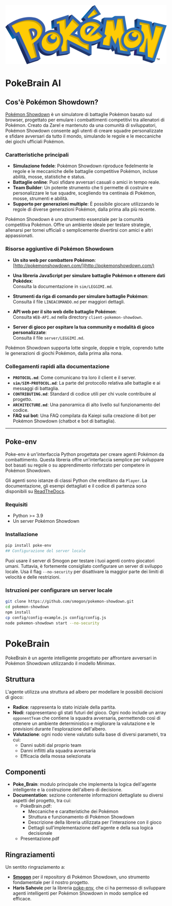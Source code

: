 ![alt text](logo.png)
# PokeBrain AI

## Cos'è Pokémon Showdown?

[Pokémon Showdown](https://pokemonshowdown.com/) è un simulatore di battaglie Pokémon basato sul browser, progettato per emulare i combattimenti competitivi tra allenatori di Pokémon. Creato da Zarel e mantenuto da una comunità di sviluppatori, Pokémon Showdown consente agli utenti di creare squadre personalizzate e sfidare avversari da tutto il mondo, simulando le regole e le meccaniche dei giochi ufficiali Pokémon.

### Caratteristiche principali

- **Simulazione fedele**: Pokémon Showdown riproduce fedelmente le regole e le meccaniche delle battaglie competitive Pokémon, incluse abilità, mosse, statistiche e status.
- **Battaglie online**: Puoi sfidare avversari casuali o amici in tempo reale.
- **Team Builder**: Un potente strumento che ti permette di costruire e personalizzare le tue squadre, scegliendo tra centinaia di Pokémon, mosse, strumenti e abilità.
- **Supporto per generazioni multiple**: È possibile giocare utilizzando le regole di diverse generazioni Pokémon, dalla prima alla più recente.

Pokémon Showdown è uno strumento essenziale per la comunità competitiva Pokémon. Offre un ambiente ideale per testare strategie, allenarsi per tornei ufficiali o semplicemente divertirsi con amici e altri appassionati.

### Risorse aggiuntive di Pokémon Showdown

- **Un sito web per combattere Pokémon**:  
  [http://pokemonshowdown.com/](http://pokemonshowdown.com/)
  
- **Una libreria JavaScript per simulare battaglie Pokémon e ottenere dati Pokédex**:  
  Consulta la documentazione in `sim/LEGGIMI.md`.

- **Strumenti da riga di comando per simulare battaglie Pokémon**:  
  Consulta il file `LINEACOMANDO.md` per maggiori dettagli.

- **API web per il sito web delle battaglie Pokémon**:  
  Consulta `WEB-API.md` nella directory `client-pokemon-showdown`.

- **Server di gioco per ospitare la tua community e modalità di gioco personalizzate**:  
  Consulta il file `server/LEGGIMI.md`.

Pokémon Showdown supporta lotte singole, doppie e triple, coprendo tutte le generazioni di giochi Pokémon, dalla prima alla nona.

### Collegamenti rapidi alla documentazione

- **`PROTOCOL.md`**: Come comunicano tra loro il client e il server.
- **`sim/SIM-PROTOCOL.md`**: La parte del protocollo relativa alle battaglie e ai messaggi di battaglia.
- **`CONTRIBUTING.md`**: Standard di codice utili per chi vuole contribuire al progetto.
- **`ARCHITECTURE.md`**: Una panoramica di alto livello sul funzionamento del codice.
- **FAQ sui bot**: Una FAQ compilata da Kaiepi sulla creazione di bot per Pokémon Showdown (chatbot e bot di battaglia).

---

## Poke-env

Poke-env è un'interfaccia Python progettata per creare agenti Pokémon da combattimento. Questa libreria offre un'interfaccia semplice per sviluppare bot basati su regole o su apprendimento rinforzato per competere in Pokémon Showdown.

Gli agenti sono istanze di classi Python che ereditano da `Player`. La documentazione, gli esempi dettagliati e il codice di partenza sono disponibili su [ReadTheDocs](https://poke-env.readthedocs.io/).

### Requisiti

- Python >= 3.9
- Un server Pokémon Showdown

### Installazione

```bash
pip install poke-env
## Configurazione del server locale
```

Puoi usare il server di Smogon per testare i tuoi agenti contro giocatori umani. Tuttavia, è fortemente consigliato configurare un server di sviluppo locale. Usa il flag `--no-security` per disattivare la maggior parte dei limiti di velocità e delle restrizioni.

### Istruzioni per configurare un server locale

```bash
git clone https://github.com/smogon/pokemon-showdown.git
cd pokemon-showdown
npm install
cp config/config-example.js config/config.js
node pokemon-showdown start --no-security
```
# PokeBrain

PokeBrain è un agente intelligente progettato per affrontare avversari in Pokémon Showdown utilizzando il modello Minimax.

## Struttura

L'agente utilizza una struttura ad albero per modellare le possibili decisioni di gioco:

- **Radice**: rappresenta lo stato iniziale della partita.
- **Nodi**: rappresentano gli stati futuri del gioco. Ogni nodo include un array `opponentTeam` che contiene la squadra avversaria, permettendo così di ottenere un ambiente deterministico e migliorare la valutazione e le previsioni durante l'esplorazione dell'albero.
- **Valutazione**: ogni nodo viene valutato sulla base di diversi parametri, tra cui:
  - Danni subiti dal proprio team
  - Danni inflitti alla squadra avversaria
  - Efficacia della mossa selezionata

## Componenti

- **Poke_Brain**: modulo principale che implementa la logica dell'agente intelligente e la costruzione dell'albero di decisione.
- **Documentation**: sezione contenente informazioni dettagliate su diversi aspetti del progetto, tra cui:
  - PokeBrain.pdf:
    - Meccaniche e caratteristiche dei Pokémon
    - Struttura e funzionamento di Pokémon Showdown
    - Descrizione della libreria utilizzata per l'interazione con il gioco
    - Dettagli sull'implementazione dell'agente e della sua logica decisionale
  - Presentazione.pdf

## Ringraziamenti

Un sentito ringraziamento a:  

- **[Smogon](https://github.com/smogon)** per il repository di Pokémon Showdown, uno strumento fondamentale per il nostro progetto.  
- **Haris Sahovic** per la libreria [poke-env](https://github.com/hsahovic/poke-env), che ci ha permesso di sviluppare agenti intelligenti per Pokémon Showdown in modo semplice ed efficace.  
